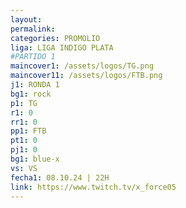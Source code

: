 ```yaml
---
layout: 
permalink: 
categories: PROMOLIO
liga: LIGA INDIGO PLATA
#PARTIDO 1
maincover1: /assets/logos/TG.png
maincover11: /assets/logos/FTB.png
j1: RONDA 1
bg1: rock
p1: TG
r1: 0
rr1: 0
pp1: FTB
pt1: 0
pj1: 0
bg1: blue-x
vs: VS
fecha1: 08.10.24 | 22H
link: https://www.twitch.tv/x_force05
---
```

